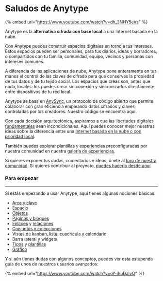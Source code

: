 ﻿---
description: Herramientas para el pensamiento, la libertad y la confianza
---

# Saludos de Anytype

{% embed url="https://www.youtube.com/watch?v=dh_3NHY5eVs" %}

Anytype es la **alternativa cifrada con base local** a una Internet basada en la nube.&#x20;

Con Anytype puedes construir espacios digitales en torno a tus intereses. Estos espacios pueden ser personales, para tus diarios, ideas y borradores, o compartidos con tu familia, comunidad, equipo, vecinos y personas con intereses comunes.

A diferencia de las aplicaciones de nube, Anytype pone enteramente en tus manos el control de las claves de cifrado para que conserves la propiedad de tus datos y de tu tejido social. Los espacios que creas son, antes que nada, locales: los puedes crear sin conexión y sincronizarlos directamente entre dispositivos de tu red local.&#x20;

Anytype se basa en [AnySync](https://tech.anytype.io/any-sync/overview), un protocolo de código abierto que permite colaborar con gran eficiencia empleando datos cifrados y claves controladas por los creadores. Nuestro código se encuentra aquí.

Con cada decisión arquitectónica, aspiramos a que las [libertades digitales fundamentales](https://youtu.be/6Hyr881Xi8A?si=tVftb8x9V5koMt0U) sean incondicionales. Aquí puedes conocer mejor nuestras ideas sobre la diferencia entre una [Internet basada en la nube o con prioridad local](https://blog.anytype.io/from-cloud-to-local-first/).

También puedes explorar plantillas y experiencias preconfiguradas por nuestra comunidad en nuestra [galería de experiencias](https://gallery.any.coop).&#x20;

Si quieres exponer tus dudas, comentarios e ideas, únete al [foro de nuestra comunidad](https://community.anytype.io). Si quieres contribuir al proyecto, [puedes hacerlo desde aquí](https://github.com/orgs/anyproto/discussions).

### Para empezar

***

Si estás empezando a usar Anytype, aquí tienes algunas nociones básicas:

* [Arca y clave](basics/vault-and-key.md)
* [Espacio](basics/space/)
* [Objetos](basics/object-editor/)
* [Páginas y bloques](basics/object-editor/blocks.md)
* [Enlaces](anytype-basics/object-editor/linking-objects.md) y [relaciones](basics/relations/)
* [Conjuntos y colecciones](basics/sets-and-collections/)
* [Vistas de kanban, lista, cuadrícula y calendario](basics/sets-and-collections/views.md)
* Barra lateral y widgets
* [Tipos](basics/types/) y [plantillas](basics/types/templates.md)
* [Gráfico](basics/graph.md)

Y si aún tienes dudas con algunos conceptos, puedes ver esta estupenda guía de unos de nuestros usuarios avanzados:

{% embed url="https://www.youtube.com/watch?v=oY-ihuDJIvQ" %}

